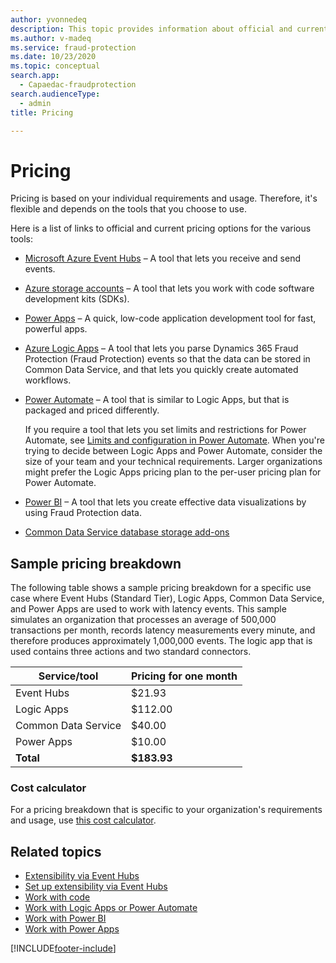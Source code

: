 ```yaml
---
author: yvonnedeq
description: This topic provides information about official and current pricing options.
ms.author: v-madeq
ms.service: fraud-protection
ms.date: 10/23/2020
ms.topic: conceptual
search.app:
  - Capaedac-fraudprotection
search.audienceType:
  - admin
title: Pricing

---
```

# Pricing

Pricing is based on your individual requirements and usage. Therefore, it's flexible and depends on the tools that you choose to use.

Here is a list of links to official and current pricing options for the various tools:

- [Microsoft Azure Event Hubs](https://azure.microsoft.com/pricing/details/event-hubs/) – A tool that lets you receive and send events.
- [Azure storage accounts](https://azure.microsoft.com/pricing/details/storage/) – A tool that lets you work with code software development kits (SDKs).
- [Power Apps](https://powerapps.microsoft.com/pricing/) – A quick, low-code application development tool for fast, powerful apps.
- [Azure Logic Apps](https://azure.microsoft.com/pricing/details/logic-apps/) – A tool that lets you parse Dynamics 365 Fraud Protection (Fraud Protection) events so that the data can be stored in Common Data Service, and that lets you quickly create automated workflows.
- [Power Automate](https://flow.microsoft.com/pricing/) – A tool that is similar to Logic Apps, but that is packaged and priced differently.

    If you require a tool that lets you set limits and restrictions for Power Automate, see [Limits and configuration in Power Automate](/power-automate/limits-and-config). When you're trying to decide between Logic Apps and Power Automate, consider the size of your team and your technical requirements. Larger organizations might prefer the Logic Apps pricing plan to the per-user pricing plan for Power Automate.

- [Power BI](https://powerbi.microsoft.com/pricing/) – A tool that lets you create effective data visualizations by using Fraud Protection data.
- [Common Data Service database storage add-ons](/power-platform/admin/powerapps-flow-licensing-faq#add-ons)

## Sample pricing breakdown

The following table shows a sample pricing breakdown for a specific use case where Event Hubs (Standard Tier), Logic Apps, Common Data Service, and Power Apps are used to work with latency events. This sample simulates an organization that processes an average of 500,000 transactions per month, records latency measurements every minute, and therefore produces approximately 1,000,000 events. The logic app that is used contains three actions and two standard connectors.

| Service/tool        | Pricing for one month |
|---------------------|-----------------------|
| Event Hubs          | $21.93                |
| Logic Apps          | $112.00               |
| Common Data Service | $40.00                |
| Power Apps          | $10.00                |
| **Total**           | **$183.93**           |

### Cost calculator

For a pricing breakdown that is specific to your organization's requirements and usage, use [this cost calculator](https://azure.microsoft.com/pricing/calculator/).

## Related topics

- [Extensibility via Event Hubs](extensibility-via-event-hubs-overview.md)
- [Set up extensibility via Event Hubs](extensibility-setup.md)	
- [Work with code](extensibility-with-code.md)
- [Work with Logic Apps or Power Automate](extensibility-with-power-automate.md)
- [Work with Power BI](extensibility-with-power-bi.md)
- [Work with Power Apps](extensibility-with-power-apps.md)


[!INCLUDE[footer-include](includes/footer-banner.md)]
